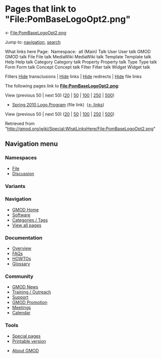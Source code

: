 <div id="mw-page-base" class="noprint">

</div>

<div id="mw-head-base" class="noprint">

</div>

<div id="content" class="mw-body" role="main">

<span id="top"></span>

<div id="mw-js-message" style="display:none;">

</div>



# <span dir="auto">Pages that link to "File:PomBaseLogoOpt2.png"</span>

<div id="bodyContent">

<div id="contentSub">

←
[File:PomBaseLogoOpt2.png](/wiki/File:PomBaseLogoOpt2.png "File:PomBaseLogoOpt2.png")

</div>

<div id="jump-to-nav" class="mw-jump">

Jump to: [navigation](#mw-navigation), [search](#p-search)

</div>

<div id="mw-content-text">

What links here Page:  Namespace:  all (Main) Talk User User talk GMOD
GMOD talk File File talk MediaWiki MediaWiki talk Template Template talk
Help Help talk Category Category talk Property Property talk Type Type
talk Form Form talk Concept Concept talk Filter Filter talk Widget
Widget talk

Filters
[Hide](/mediawiki/index.php?title=Special:WhatLinksHere/File:PomBaseLogoOpt2.png&hidetrans=1 "Special:WhatLinksHere/File:PomBaseLogoOpt2.png")
transclusions \|
[Hide](/mediawiki/index.php?title=Special:WhatLinksHere/File:PomBaseLogoOpt2.png&hidelinks=1 "Special:WhatLinksHere/File:PomBaseLogoOpt2.png")
links \|
[Hide](/mediawiki/index.php?title=Special:WhatLinksHere/File:PomBaseLogoOpt2.png&hideredirs=1 "Special:WhatLinksHere/File:PomBaseLogoOpt2.png")
redirects \|
[Hide](/mediawiki/index.php?title=Special:WhatLinksHere/File:PomBaseLogoOpt2.png&hideimages=1 "Special:WhatLinksHere/File:PomBaseLogoOpt2.png")
file links

The following pages link to
**[File:PomBaseLogoOpt2.png](/wiki/File:PomBaseLogoOpt2.png "File:PomBaseLogoOpt2.png")**:

View (previous 50 \| next 50)
([20](/mediawiki/index.php?title=Special:WhatLinksHere/File:PomBaseLogoOpt2.png&limit=20 "Special:WhatLinksHere/File:PomBaseLogoOpt2.png")
\|
[50](/mediawiki/index.php?title=Special:WhatLinksHere/File:PomBaseLogoOpt2.png&limit=50 "Special:WhatLinksHere/File:PomBaseLogoOpt2.png")
\|
[100](/mediawiki/index.php?title=Special:WhatLinksHere/File:PomBaseLogoOpt2.png&limit=100 "Special:WhatLinksHere/File:PomBaseLogoOpt2.png")
\|
[250](/mediawiki/index.php?title=Special:WhatLinksHere/File:PomBaseLogoOpt2.png&limit=250 "Special:WhatLinksHere/File:PomBaseLogoOpt2.png")
\|
[500](/mediawiki/index.php?title=Special:WhatLinksHere/File:PomBaseLogoOpt2.png&limit=500 "Special:WhatLinksHere/File:PomBaseLogoOpt2.png"))

- [Spring 2010 Logo
  Program](/wiki/Spring_2010_Logo_Program "Spring 2010 Logo Program")
  (file link) ‎ <span class="mw-whatlinkshere-tools">([←
  links](/mediawiki/index.php?title=Special:WhatLinksHere&target=Spring+2010+Logo+Program "Special:WhatLinksHere"))</span>

View (previous 50 \| next 50)
([20](/mediawiki/index.php?title=Special:WhatLinksHere/File:PomBaseLogoOpt2.png&limit=20 "Special:WhatLinksHere/File:PomBaseLogoOpt2.png")
\|
[50](/mediawiki/index.php?title=Special:WhatLinksHere/File:PomBaseLogoOpt2.png&limit=50 "Special:WhatLinksHere/File:PomBaseLogoOpt2.png")
\|
[100](/mediawiki/index.php?title=Special:WhatLinksHere/File:PomBaseLogoOpt2.png&limit=100 "Special:WhatLinksHere/File:PomBaseLogoOpt2.png")
\|
[250](/mediawiki/index.php?title=Special:WhatLinksHere/File:PomBaseLogoOpt2.png&limit=250 "Special:WhatLinksHere/File:PomBaseLogoOpt2.png")
\|
[500](/mediawiki/index.php?title=Special:WhatLinksHere/File:PomBaseLogoOpt2.png&limit=500 "Special:WhatLinksHere/File:PomBaseLogoOpt2.png"))

</div>

<div class="printfooter">

Retrieved from
"<http://gmod.org/wiki/Special:WhatLinksHere/File:PomBaseLogoOpt2.png>"

</div>

<div id="catlinks" class="catlinks catlinks-allhidden">

</div>

<div class="visualClear">

</div>

</div>

</div>

<div id="mw-navigation">

## Navigation menu

<div id="mw-head">



<div id="left-navigation">

<div id="p-namespaces" class="vectorTabs" role="navigation"
aria-labelledby="p-namespaces-label">

### Namespaces

- <span id="ca-nstab-image"><a href="/wiki/File:PomBaseLogoOpt2.png" accesskey="c"
  title="View the file page [c]">File</a></span>
- <span id="ca-talk"><a
  href="/mediawiki/index.php?title=File_talk:PomBaseLogoOpt2.png&amp;action=edit&amp;redlink=1"
  accesskey="t"
  title="Discussion about the content page [t]">Discussion</a></span>

</div>

<div id="p-variants" class="vectorMenu emptyPortlet" role="navigation"
aria-labelledby="p-variants-label">

### 

### Variants[](#)

<div class="menu">

</div>

</div>

</div>





</div>

</div>

</div>

<div id="mw-panel">

<div id="p-logo" role="banner">

<a href="/wiki/Main_Page"
style="background-image: url(http://gmod.org/images/GMOD-cogs.png);"
title="Visit the main page"></a>

</div>

<div id="p-Navigation" class="portal" role="navigation"
aria-labelledby="p-Navigation-label">

### Navigation

<div class="body">

- <span id="n-GMOD-Home">[GMOD Home](/wiki/Main_Page)</span>
- <span id="n-Software">[Software](/wiki/GMOD_Components)</span>
- <span id="n-Categories-.2F-Tags">[Categories /
  Tags](/wiki/Categories)</span>
- <span id="n-View-all-pages">[View all
  pages](/wiki/Special:AllPages)</span>

</div>

</div>

<div id="p-Documentation" class="portal" role="navigation"
aria-labelledby="p-Documentation-label">

### Documentation

<div class="body">

- <span id="n-Overview">[Overview](/wiki/Overview)</span>
- <span id="n-FAQs">[FAQs](/wiki/Category:FAQ)</span>
- <span id="n-HOWTOs">[HOWTOs](/wiki/Category:HOWTO)</span>
- <span id="n-Glossary">[Glossary](/wiki/Glossary)</span>

</div>

</div>

<div id="p-Community" class="portal" role="navigation"
aria-labelledby="p-Community-label">

### Community

<div class="body">

- <span id="n-GMOD-News">[GMOD News](/wiki/GMOD_News)</span>
- <span id="n-Training-.2F-Outreach">[Training /
  Outreach](/wiki/Training_and_Outreach)</span>
- <span id="n-Support">[Support](/wiki/Support)</span>
- <span id="n-GMOD-Promotion">[GMOD
  Promotion](/wiki/GMOD_Promotion)</span>
- <span id="n-Meetings">[Meetings](/wiki/Meetings)</span>
- <span id="n-Calendar">[Calendar](/wiki/Calendar)</span>

</div>

</div>

<div id="p-tb" class="portal" role="navigation"
aria-labelledby="p-tb-label">

### Tools

<div class="body">

- <span id="t-specialpages"><a href="/wiki/Special:SpecialPages" accesskey="q"
  title="A list of all special pages [q]">Special pages</a></span>
- <span id="t-print"><a
  href="/mediawiki/index.php?title=Special:WhatLinksHere/File:PomBaseLogoOpt2.png&amp;printable=yes"
  rel="alternate" accesskey="p"
  title="Printable version of this page [p]">Printable version</a></span>

</div>

</div>

</div>

</div>

<div id="footer" role="contentinfo">

- <span id="footer-places-about">[About
  GMOD](/wiki/GMOD:About "GMOD:About")</span>

<!-- -->






</div>

